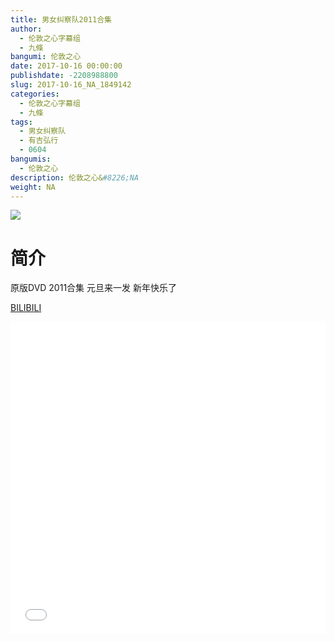 ```yaml
---
title: 男女纠察队2011合集
author: 
  - 伦敦之心字幕组
  - 九條
bangumi: 伦敦之心
date: 2017-10-16 00:00:00
publishdate: -2208988800
slug: 2017-10-16_NA_1849142
categories: 
  - 伦敦之心字幕组
  - 九條
tags: 
  - 男女纠察队
  - 有吉弘行
  - 0604
bangumis: 
  - 伦敦之心
description: 伦敦之心&#8226;NA
weight: NA
---
```


![](https://i.imgur.com/jQJ1yqX.jpg)

# 简介  
原版DVD 2011合集 元旦来一发 新年快乐了

  [BILIBILI](https://www.bilibili.com/video/av1849142/)


  <iframe src="//www.bilibili.com/html/html5player.html?cid=2846832&aid=1849142" width="100%" height="500" frameborder="0" allowfullscreen="allowfullscreen"></iframe>
